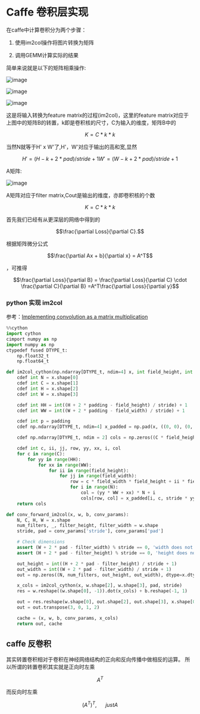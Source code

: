 # Caffe 卷积层实现

在caffe中计算卷积分为两个步骤：

1. 使用im2col操作将图片转换为矩阵

2. 调用GEMM计算实际的结果

简单来说就是以下的矩阵相乘操作:

![image](https://pic3.zhimg.com/50/v2-0ea98b8d5834631f9a8406f7231ba942_hd.jpg)

![image](https://pic2.zhimg.com/50/v2-a110f19f0bede9463175a52217c22769_hd.jpg)

![image](https://pic3.zhimg.com/50/v2-3b1ffdb16622ab9aeae58d15495b327e_hd.jpg)

这是将输入转换为feature matrix的过程(im2col)，这里的feature matrix对应于上图中的矩阵B的转置，k即是卷积核的尺寸，C为输入的维度，矩阵B中的

```math
K = C * k * k
```

当然N就等于H' x W'了,H'，W'对应于输出的高和宽,显然

```math
H' = (H - k + 2 * pad) / stride + 1

W' = (W - k + 2 * pad) / stride + 1
```

A矩阵:

![image](https://pic1.zhimg.com/50/v2-339657291663a4e791a9b34952d5859c_hd.jpg)

A矩阵对应于filter matrix,Cout是输出的维度，亦即卷积核的个数

```math
K = C * k * k
```

首先我们已经有从更深层的网络中得到的

```math
\frac{\partial Loss}{\partial C}.
```

根据矩阵微分公式

```math
\frac{\partial Ax + b}{\partial x} = A^T
```

，可推得

```math
\frac{\partial Loss}{\partial B} = \frac{\partial Loss}{\partial C} \cdot \frac{\partial C}{\partial B} =A^T\frac{\partial Loss}{\partial y}
```

### python 实现 im2col

参考：[Implementing convolution as a matrix multiplication](https://buptldy.github.io/2016/10/01/2016-10-01-im2col/)



```python
%%cython
import cython
cimport numpy as np
import numpy as np
ctypedef fused DTYPE_t:
    np.float32_t
    np.float64_t

def im2col_cython(np.ndarray[DTYPE_t, ndim=4] x, int field_height, int field_width, int padding, int stride):
    cdef int N = x.shape[0]
    cdef int C = x.shape[1]
    cdef int H = x.shape[2]
    cdef int W = x.shape[3]

    cdef int HH = int((H + 2 * padding - field_height) / stride) + 1
    cdef int WW = int((W + 2 * padding - field_width) / stride) + 1

    cdef int p = padding
    cdef np.ndarray[DTYPE_t, ndim=4] x_padded = np.pad(x, ((0, 0), (0, 0), (p, p), (p, p)), mode='constant')

    cdef np.ndarray[DTYPE_t, ndim = 2] cols = np.zeros((C * field_height * field_width, N * HH * WW), dtype=x.dtype)

    cdef int c, ii, jj, row, yy, xx, i, col
    for c in range(C):
        for yy in range(HH):
            for xx in range(WW):
                for ii in range(field_height):
                    for jj in range(field_width):
                        row = c * field_width * field_height + ii * field_height + jj
                        for i in range(N):
                            col = (yy * WW + xx) * N + i
                            cols[row, col] = x_padded[i, c, stride * yy + ii, stride * xx + jj]
    return cols

def conv_forward_im2col(x, w, b, conv_params):
    N, C, H, W = x.shape
    num_filters, _, filter_height, filter_width = w.shape
    stride, pad = conv_params['stride'], conv_params['pad']

    # Check dimensions
    assert (W + 2 * pad - filter_width) % stride == 0, 'width does not work'
    assert (H + 2 * pad - filter_height) % stride == 0, 'height does not work'

    out_height = int((H + 2 * pad - filter_height) / stride + 1)
    out_width = int((W + 2 * pad - filter_width) / stride + 1)
    out = np.zeros((N, num_filters, out_height, out_width), dtype=x.dtype)

    x_cols = im2col_cython(x, w.shape[2], w.shape[3], pad, stride)
    res = w.reshape((w.shape[0], -1)).dot(x_cols) + b.reshape(-1, 1)

    out = res.reshape(w.shape[0], out.shape[2], out.shape[3], x.shape[0])
    out = out.transpose(3, 0, 1, 2)

    cache = (x, w, b, conv_params, x_cols)
    return out, cache
```

## caffe 反卷积

其实转置卷积相对于卷积在神经网络结构的正向和反向传播中做相反的运算。
所以所谓的转置卷积其实就是正向时左乘

```math
A^T
```

而反向时左乘

```math
(A^T)^T, \ \ \ \ \ \ just A
```